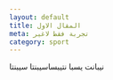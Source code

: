 ```yaml
---
layout: default
title: المقال الاول
meta: تجربة فقط لاغير
category: sport
---
```


نيبانت يسبا نتيبساسيبنتا سيبنتا